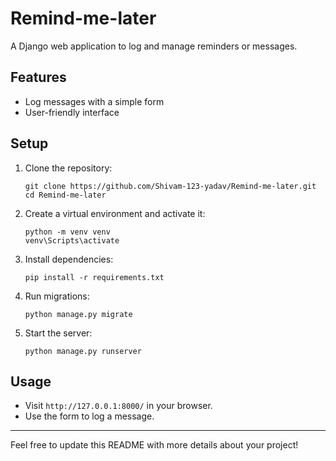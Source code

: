 # Remind-me-later

A Django web application to log and manage reminders or messages.

## Features

- Log messages with a simple form
- User-friendly interface

## Setup

1. Clone the repository:
   ```
   git clone https://github.com/Shivam-123-yadav/Remind-me-later.git
   cd Remind-me-later
   ```

2. Create a virtual environment and activate it:
   ```
   python -m venv venv
   venv\Scripts\activate
   ```

3. Install dependencies:
   ```
   pip install -r requirements.txt
   ```

4. Run migrations:
   ```
   python manage.py migrate
   ```

5. Start the server:
   ```
   python manage.py runserver
   ```

## Usage

- Visit `http://127.0.0.1:8000/` in your browser.
- Use the form to log a message.

---

Feel free to update this README with more details about your project!
